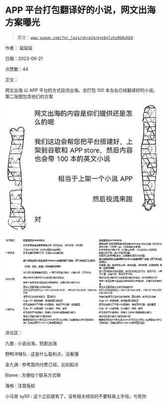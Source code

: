# APP 平台打包翻译好的小说，网文出海方案曝光

> 原文：[`www.yuque.com/for_lazy/xkrm14/eynbnlzhz8b0uhb9`](https://www.yuque.com/for_lazy/xkrm14/eynbnlzhz8b0uhb9)

作者： 延延延

日期：2023-06-21

点赞数：44

正文：

网文出海 以 APP 平台的方式投流出海，会打包 100 本左右已经翻译好的小说。第二张图包含他们的方案

![](img/6dc007cc3c4b68c94c8291e0e753acc9.png)

![](img/b84e4208c153f9a3f4754c46c72ee685.png)

评论区：

九歌 : 小说出海，短剧出海

野鸭冲锋队 : 这是什么盈利点，没看懂

金九渊 : 参考国内付费订阅，比如起点

Blame : 方便给个联系方式嘛

海格 : 注意版权

小马哥 xy50 : 这个之前就有了，没有相关经验的不要轻易上手哈，亏死你

